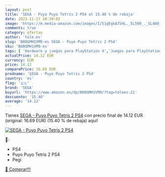 ```yaml
---
layout: post
title: 'SEGA - Puyo Puyo Tetris 2 PS4 al 15.40 % de rebaja'
date: 2021-11-17 18:39:02
image: 'https://m.media-amazon.com/images/I/51gEgkA7SHL._SL500_._SL400_.jpg'
comments: true
category: ofertas
author: 'tole.es'
slug: 'B08GMH1VM9-es SEGA - Puyo Puyo Tetris 2 PS4'
sku: 'B08GMH1VM9-es'
tags: [ 'Hardware y juegos para PlayStation 4','Juegos para PlayStation 4','Videojuegos','ps4','sega', ]
actualPrice: 14.12 EUR
currency: EUR
price: 14.12
comparePrice: 16.69 EUR
prodname: 'SEGA - Puyo Puyo Tetris 2 PS4'
country: 'es'
flag: '🇪🇸'
brand: 'SEGA'
buyurl: 'https://www.amazon.es/dp/B08GMH1VM9/?tag=tolees-21'
descuento: '15.40'
average: '14.12'
---
```


Tienes [SEGA - Puyo Puyo Tetris 2 PS4](https://www.amazon.es/dp/B08GMH1VM9/?tag=tolees-21) con precio final de  14.12 EUR (original: 16.69 EUR) (15.40 %  de rebaja) aqui!

[![SEGA - Puyo Puyo Tetris 2 PS4](https://m.media-amazon.com/images/I/51gEgkA7SHL._SL500_._SL400_.jpg)](https://www.amazon.es/dp/B08GMH1VM9/?tag=tolees-21)

🔎:

- PS4
- Puyo Puyo Tetris 2 PS4
- Pegi

[🛒 Comprar!!!](https://www.amazon.es/dp/B08GMH1VM9/?tag=tolees-21)
